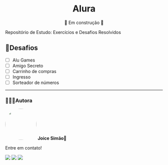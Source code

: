 <h1 align="center">Alura</h1>
<p align="center">🚧 Em construção 🚧</p>

<p>Repositório de Estudo: Exercícios e Desafios Resolvidos</p>

<h2>🎯Desafios</h2>

- [ ] Alu Games
- [ ] Amigo Secreto
- [ ] Carrinho de compras
- [ ] Ingresso
- [ ] Sorteador de números

<hr>

### 👩🏽‍💻Autora
<img style="border-radius: 50%;" src="https://i.imgur.com/n7iVrD1.png" width="100px;" alt=""/>
 <b>Joice Simão🌱</b>
<p>Entre em contato!</p>
<a href="https://www.linkedin.com/in/joice-sim%C3%A3o-leite-520496221/"><img src="https://img.shields.io/badge/linkedin-%230077B5.svg?&style=for-the-badge&logo=linkedin&logoColor=white&link=mailto:https://www.linkedin.com/in/joice-sim%C3%A3o-leite-520496221/"></a>
<a href="https://discord.com/users/876857533036363806" target="_blank"><img src="https://img.shields.io/badge/Discord-7289DA?style=for-the-badge&logo=discord&logoColor=white" target="_blank"></a>
<a href = "mailto:joice.simao@hotmail.com"><img src="https://img.shields.io/badge/-Hotmail-%23333?style=for-the-badge&logo=microsoft-outlook&logoColor=white" target="_blank"></a>

